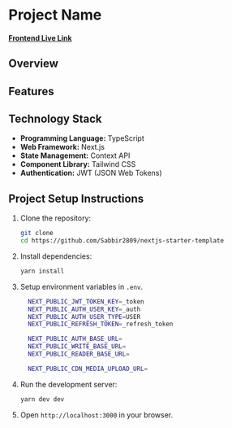 # Project Name

#### [Frontend Live Link]()

## Overview

## Features

## Technology Stack

- **Programming Language:** TypeScript
- **Web Framework:** Next.js
- **State Management:** Context API
- **Component Library:** Tailwind CSS
- **Authentication:** JWT (JSON Web Tokens)

## Project Setup Instructions

1. Clone the repository:

   ```bash
   git clone
   cd https://github.com/Sabbir2809/nextjs-starter-template
   ```

2. Install dependencies:
   ```bash
   yarn install
   ```
3. Setup environment variables in `.env`.

   ```bash
     NEXT_PUBLIC_JWT_TOKEN_KEY=_token
     NEXT_PUBLIC_AUTH_USER_KEY=_auth
     NEXT_PUBLIC_AUTH_USER_TYPE=USER
     NEXT_PUBLIC_REFRESH_TOKEN=_refresh_token

     NEXT_PUBLIC_AUTH_BASE_URL=
     NEXT_PUBLIC_WRITE_BASE_URL=
     NEXT_PUBLIC_READER_BASE_URL=

     NEXT_PUBLIC_CDN_MEDIA_UPLOAD_URL=
   ```

4. Run the development server:
   ```bash
   yarn dev dev
   ```
5. Open `http://localhost:3000` in your browser.
